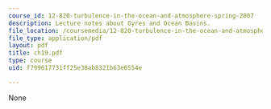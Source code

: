 ```yaml
---
course_id: 12-820-turbulence-in-the-ocean-and-atmosphere-spring-2007
description: Lecture notes about Gyres and Ocean Basins.
file_location: /coursemedia/12-820-turbulence-in-the-ocean-and-atmosphere-spring-2007/f799617731ff25e38ab8321b63e6554e_ch19.pdf
file_type: application/pdf
layout: pdf
title: ch19.pdf
type: course
uid: f799617731ff25e38ab8321b63e6554e

---
```

None